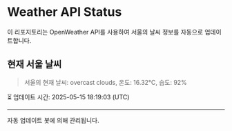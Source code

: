 
# Weather API Status

이 리포지토리는 OpenWeather API를 사용하여 서울의 날씨 정보를 자동으로 업데이트합니다.

## 현재 서울 날씨
> 서울의 현재 날씨: overcast clouds, 온도: 16.32°C, 습도: 92%

⏳ 업데이트 시간: 2025-05-15 18:19:03 (UTC)

---
자동 업데이트 봇에 의해 관리됩니다.
